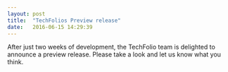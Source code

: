 ```yaml
---
layout: post
title:  "TechFolios Preview release"
date:   2016-06-15 14:29:39
---
```


After just two weeks of development, the TechFolio team is delighted to announce a preview release. Please take a look and let us know what you think. 
